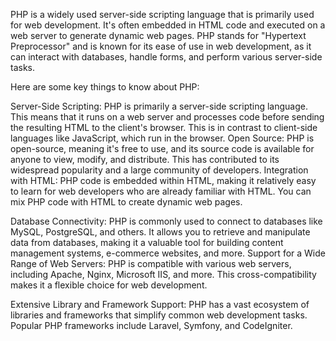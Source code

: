 
<!-- For spacing...
echo '<br>'; -->

PHP is a widely used server-side scripting language that is primarily used for web development. It's often embedded in HTML code and executed on a web server to generate dynamic web pages. PHP stands for "Hypertext Preprocessor" and is known for its ease of use in web development, as it can interact with databases, handle forms, and perform various server-side tasks.

Here are some key things to know about PHP:

Server-Side Scripting: PHP is primarily a server-side scripting language. This means that it runs on a web server and processes code before sending the resulting HTML to the client's browser. This is in contrast to client-side languages like JavaScript, which run in the browser.
Open Source: PHP is open-source, meaning it's free to use, and its source code is available for anyone to view, modify, and distribute. This has contributed to its widespread popularity and a large community of developers.
Integration with HTML: PHP code is embedded within HTML, making it relatively easy to learn for web developers who are already familiar with HTML. You can mix PHP code with HTML to create dynamic web pages.

Database Connectivity: PHP is commonly used to connect to databases like MySQL, PostgreSQL, and others. It allows you to retrieve and manipulate data from databases, making it a valuable tool for building content management systems, e-commerce websites, and more.
Support for a Wide Range of Web Servers: PHP is compatible with various web servers, including Apache, Nginx, Microsoft IIS, and more. This cross-compatibility makes it a flexible choice for web development.

Extensive Library and Framework Support: PHP has a vast ecosystem of libraries and frameworks that simplify common web development tasks. Popular PHP frameworks include Laravel, Symfony, and CodeIgniter.


